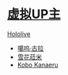 # [虚拟UP主](https://zh.moegirl.org.cn/%E8%99%9A%E6%8B%9FUP%E4%B8%BB)

[Hololive](https://zh.moegirl.org.cn/Hololive "Hololive")

- [噶呜·古拉](https://zh.moegirl.org.cn/%E5%99%B6%E5%91%9C%C2%B7%E5%8F%A4%E6%8B%89 "噶呜·古拉")
- [雪花菈米](https://zh.moegirl.org.cn/%E9%9B%AA%E8%8A%B1%E8%8F%88%E7%B1%B3)
- [Kobo Kanaeru](https://zh.moegirl.org.cn/Kobo_Kanaeru)

